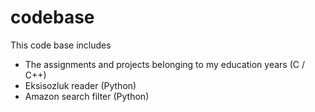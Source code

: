 codebase
========

This code base includes
- The assignments and projects belonging to my education years (C / C++)
- Eksisozluk reader (Python)
- Amazon search filter (Python)
